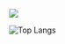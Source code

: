 

<p>
  
![](https://github-readme-stats.vercel.app/api?username=chuguofei)

![Top Langs](https://github-readme-stats.vercel.app/api/top-langs/?username=chuguofei&layout=compact&theme=tokyonight)
  
</p>


<!--
**chuguofei/chuguofei** is a ✨ _special_ ✨ repository because its `README.md` (this file) appears on your GitHub profile.

Here are some ideas to get you started:

- 🔭 I’m currently working on ...
- 🌱 I’m currently learning ...
- 👯 I’m looking to collaborate on ...
- 🤔 I’m looking for help with ...
- 💬 Ask me about ...
- 📫 How to reach me: ...
- 😄 Pronouns: ...
- ⚡ Fun fact: ...
-->
